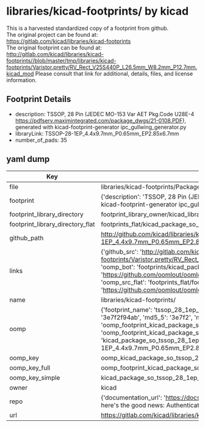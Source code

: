 # libraries/kicad-footprints/ by kicad  
This is a harvested standardized copy of a footprint from github.  
The original project can be found at:  
https://gitlab.com/kicad/libraries/kicad-footprints  
The original footprint can be found at:
http://gitlab.com/kicad/libraries/kicad-footprints//blob/master/tmp/libraries/kicad-footprints/Varistor.pretty/RV_Rect_V25S440P_L26.5mm_W8.2mm_P12.7mm.kicad_mod
Please consult that link for additional, details, files, and license information.  
## Footprint Details
* description: TSSOP, 28 Pin (JEDEC MO-153 Var AET Pkg.Code U28E-4 https://pdfserv.maximintegrated.com/package_dwgs/21-0108.PDF), generated with kicad-footprint-generator ipc_gullwing_generator.py  
* libraryLink: TSSOP-28-1EP_4.4x9.7mm_P0.65mm_EP2.85x6.7mm  
* number_of_pads: 35  
## yaml dump  
| Key | Value |  
| --- | --- |  
| file | libraries/kicad-footprints/Package_SO.pretty/TSSOP-28-1EP_4.4x9.7mm_P0.65mm_EP2.85x6.7mm.kicad_mod |  
| footprint | {'description': 'TSSOP, 28 Pin (JEDEC MO-153 Var AET Pkg.Code U28E-4 https://pdfserv.maximintegrated.com/package_dwgs/21-0108.PDF), generated with kicad-footprint-generator ipc_gullwing_generator.py', 'libraryLink': 'TSSOP-28-1EP_4.4x9.7mm_P0.65mm_EP2.85x6.7mm', 'number_of_pads': 35} |  
| footprint_library_directory | footprint_library_owner/kicad_libraries/kicad-footprints/ |  
| footprint_library_directory_flat | footprints_flat/kicad_package_so_tssop_28_1ep_4_4x9_7mm_p0_65mm_ep2_85x6_7mm/working |  
| github_path | http://github.com/kicad/libraries/kicad-footprints//blob/master/tmp/libraries/kicad-footprints/Package_SO.pretty/TSSOP-28-1EP_4.4x9.7mm_P0.65mm_EP2.85x6.7mm.kicad_mod |  
| links | {'github_src': 'http://gitlab.com/kicad/libraries/kicad-footprints//blob/master/tmp/libraries/kicad-footprints/Varistor.pretty/RV_Rect_V25S440P_L26.5mm_W8.2mm_P12.7mm.kicad_mod', 'github_src_repo': 'https://gitlab.com/kicad/libraries/kicad-footprints', 'oomp_bot': 'footprints/kicad_package_so_tssop_28_1ep_4_4x9_7mm_p0_65mm_ep2_85x6_7mm/working', 'oomp_bot_github': 'https://github.com/oomlout/oomlout_oomp_footprint_bot/tree/main/footprints/kicad_package_so_tssop_28_1ep_4_4x9_7mm_p0_65mm_ep2_85x6_7mm/working', 'oomp_src_flat': 'footprints_flat/footprints_flat/kicad_package_so_tssop_28_1ep_4_4x9_7mm_p0_65mm_ep2_85x6_7mm/working', 'oomp_src_flat_github': 'https://github.com/oomlout/oomlout_oomp_footprint_src/tree/main/footprints_flat/kicad_package_so_tssop_28_1ep_4_4x9_7mm_p0_65mm_ep2_85x6_7mm/working'} |  
| name | libraries/kicad-footprints/ |  
| oomp | {'footprint_name': 'tssop_28_1ep_4_4x9_7mm_p0_65mm_ep2_85x6_7mm', 'library_name': 'package_so', 'md5': '3e7f2f94ab98d785a491a0ca8f87e0fb', 'md5_10': '3e7f2f94ab', 'md5_5': '3e7f2', 'md5_6': '3e7f2f', 'oomp_key': 'oomp_kicad_package_so_tssop_28_1ep_4_4x9_7mm_p0_65mm_ep2_85x6_7mm', 'oomp_key_extra': 'oomp_footprint_kicad_package_so_tssop_28_1ep_4_4x9_7mm_p0_65mm_ep2_85x6_7mm', 'oomp_key_full': 'oomp_footprint_kicad_package_so_tssop_28_1ep_4_4x9_7mm_p0_65mm_ep2_85x6_7mm_3e7f2f', 'oomp_key_simple': 'kicad_package_so_tssop_28_1ep_4_4x9_7mm_p0_65mm_ep2_85x6_7mm', 'original_filename': 'libraries/kicad-footprints/Package_SO.pretty/TSSOP-28-1EP_4.4x9.7mm_P0.65mm_EP2.85x6.7mm.kicad_mod', 'owner_name': 'kicad'} |  
| oomp_key | oomp_kicad_package_so_tssop_28_1ep_4_4x9_7mm_p0_65mm_ep2_85x6_7mm |  
| oomp_key_full | oomp_footprint_kicad_package_so_tssop_28_1ep_4_4x9_7mm_p0_65mm_ep2_85x6_7mm |  
| oomp_key_simple | kicad_package_so_tssop_28_1ep_4_4x9_7mm_p0_65mm_ep2_85x6_7mm |  
| owner | kicad |  
| repo | {'documentation_url': 'https://docs.github.com/rest/overview/resources-in-the-rest-api#rate-limiting', 'message': "API rate limit exceeded for 84.66.173.59. (But here's the good news: Authenticated requests get a higher rate limit. Check out the documentation for more details.)"} |  
| url | https://gitlab.com/kicad/libraries/kicad-footprints |  

